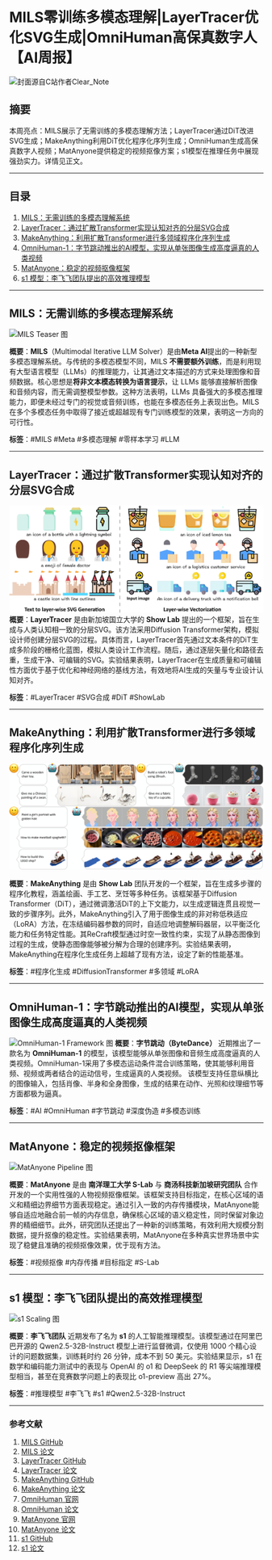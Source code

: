 # MILS零训练多模态理解|LayerTracer优化SVG生成|OmniHuman高保真数字人【AI周报】

![封面源自C站作者Clear_Note](https://image.civitai.com/xG1nkqKTMzGDvpLrqFT7WA/e958ef00-1183-47ee-91f5-c1f1023f08a3/anim=false,width=450/55557070.jpeg)

## 摘要  

本周亮点：MILS展示了无需训练的多模态理解方法；LayerTracer通过DiT改进SVG生成；MakeAnything利用DiT优化程序化序列生成；OmniHuman生成高保真数字人视频；MatAnyone提供稳定的视频抠像方案；s1模型在推理任务中展现强劲实力。详情见正文。

---

## 目录

1. [MILS：无需训练的多模态理解系统](#mils无需训练的多模态理解系统)  
2. [LayerTracer：通过扩散Transformer实现认知对齐的分层SVG合成](#layertracer通过扩散transformer实现认知对齐的分层svg合成)  
3. [MakeAnything：利用扩散Transformer进行多领域程序化序列生成](#makeanything利用扩散transformer进行多领域程序化序列生成)  
4. [OmniHuman-1：字节跳动推出的AI模型，实现从单张图像生成高度逼真的人类视频](#omnihuman-1字节跳动推出的ai模型实现从单张图像生成高度逼真的人类视频)  
5. [MatAnyone：稳定的视频抠像框架](#matanyone稳定的视频抠像框架)  
6. [s1 模型：李飞飞团队提出的高效推理模型](#s1-模型李飞飞团队提出的高效推理模型)  

---

## MILS：无需训练的多模态理解系统

![MILS Teaser 图](https://github.com/facebookresearch/MILS/raw/main/teaser.png)

**概要**：**MILS**（Multimodal Iterative LLM
Solver）是由**Meta AI**提出的一种新型多模态理解系统。与传统的多模态模型不同，MILS **不需要额外训练**，而是利用现有大型语言模型（LLMs）的推理能力，让其通过文本描述的方式来处理图像和音频数据。核心思想是**将非文本模态转换为语言提示**，让 LLMs 能够直接解析图像和音频内容，而无需调整模型参数。这种方法表明，LLMs 具备强大的多模态推理能力，即便未经过专门的视觉或音频训练，也能在多模态任务上表现出色。MILS 在多个多模态任务中取得了接近或超越现有专门训练模型的效果，表明这一方向的可行性。  

**标签**：#MILS #Meta #多模态理解 #零样本学习 #LLM

---

## LayerTracer：通过扩散Transformer实现认知对齐的分层SVG合成

![LayerTracer Teaser 图](https://github.com/showlab/LayerTracer/raw/main/img/teaser.png)
**概要**：**LayerTracer** 是由新加坡国立大学的 **Show Lab** 提出的一个框架，旨在生成与人类认知相一致的分层SVG。该方法采用Diffusion Transformer架构，模拟设计师创建分层SVG的过程。具体而言，LayerTracer首先通过文本条件的DiT生成多阶段的栅格化蓝图，模拟人类设计工作流程。随后，通过逐层矢量化和路径去重，生成干净、可编辑的SVG。实验结果表明，LayerTracer在生成质量和可编辑性方面优于基于优化和神经网络的基线方法，有效地将AI生成的矢量与专业设计认知对齐。

**标签**：#LayerTracer #SVG合成 #DiT #ShowLab

---

## MakeAnything：利用扩散Transformer进行多领域程序化序列生成

![MakeAnything Teaser图](https://raw.githubusercontent.com/showlab/MakeAnything/main/images/teaser.png)

**概要**：**MakeAnything** 是由 **Show Lab** 团队开发的一个框架，旨在生成多步骤的程序化教程，涵盖绘画、手工艺、烹饪等多种任务。该框架基于Diffusion Transformer（DiT），通过微调激活DiT的上下文能力，以生成逻辑连贯且视觉一致的步骤序列。此外，MakeAnything引入了用于图像生成的非对称低秩适应（LoRA）方法，在冻结编码器参数的同时，自适应地调整解码器层，以平衡泛化能力和任务特定性能。其ReCraft模型通过时空一致性约束，实现了从静态图像到过程的生成，使静态图像能够被分解为合理的创建序列。实验结果表明，MakeAnything在程序化生成任务上超越了现有方法，设定了新的性能基准。

**标签**：#程序化生成 #DiffusionTransformer #多领域 #LoRA 

---

## OmniHuman-1：字节跳动推出的AI模型，实现从单张图像生成高度逼真的人类视频

![OmniHuman-1 Framework 图](https://arxiv.org/html/2502.01061v1/extracted/6173608/imgs/framework.jpg)
**概要**：**字节跳动（ByteDance）** 近期推出了一款名为 **OmniHuman-1** 的模型，该模型能够从单张图像和音频生成高度逼真的人类视频。OmniHuman-1采用了多模态运动条件混合训练策略，使其能够利用音频、视频或两者结合的运动信号，生成逼真的人类视频。 该模型支持任意纵横比的图像输入，包括肖像、半身和全身图像，生成的结果在动作、光照和纹理细节等方面都极为逼真。

**标签**：#AI #OmniHuman #字节跳动 #深度伪造 #多模态训练 

---

## MatAnyone：稳定的视频抠像框架

![MatAnyone Pipeline 图](https://pq-yang.github.io/projects/MatAnyone/assets/images_mat/pipeline.png)

**概要**：**MatAnyone** 是由 **南洋理工大学 S-Lab** 与 **商汤科技新加坡研究团队** 合作开发的一个实用性强的人物视频抠像框架。该框架支持目标指定，在核心区域的语义和精细边界细节方面表现稳定。通过引入一致的内存传播模块，MatAnyone能够自适应地融合前一帧的内存信息，确保核心区域的语义稳定性，同时保留对象边界的精细细节。此外，研究团队还提出了一种新的训练策略，有效利用大规模分割数据，提升抠像的稳定性。实验结果表明，MatAnyone在多种真实世界场景中实现了稳健且准确的视频抠像效果，优于现有方法。 

**标签**：#视频抠像 #内存传播 #目标指定 #S-Lab

---

## s1 模型：李飞飞团队提出的高效推理模型

![s1 Scaling 图](https://github.com/simplescaling/s1/raw/main/visuals/scaling.png)

**概要**：**李飞飞团队** 近期发布了名为 **s1** 的人工智能推理模型。该模型通过在阿里巴巴开源的 Qwen2.5-32B-Instruct 模型上进行监督微调，仅使用 1000 个精心设计的问题数据集，训练耗时约 26 分钟，成本不到 50 美元。实验结果显示，s1 在数学和编码能力测试中的表现与 OpenAI 的 o1 和 DeepSeek 的 R1 等尖端推理模型相当，甚至在竞赛数学问题上的表现比 o1-preview 高出 27%。

**标签**：#推理模型 #李飞飞 #s1 #Qwen2.5-32B-Instruct 

---

### **参考文献**  

1. [MILS GitHub](https://github.com/facebookresearch/MILS)
2. [MILS 论文](https://arxiv.org/pdf/2501.18096)
3. [LayerTracer GitHub](https://github.com/showlab/LayerTracer)
4. [LayerTracer 论文](https://arxiv.org/html/2502.01105)
5. [MakeAnything GitHub](https://github.com/showlab/MakeAnything)
6. [MakeAnything 论文](https://arxiv.org/html/2502.01572v2)
7. [OmniHuman 官网](https://omnihuman-lab.github.io/)
8. [OmniHuman 论文](https://arxiv.org/pdf/2502.01061)
9. [MatAnyone 官网](https://pq-yang.github.io/projects/MatAnyone/)
10. [MatAnyone 论文](https://arxiv.org/html/2501.14677v1)
11. [s1 GitHub](https://github.com/simplescaling/s1)
12. [s1 论文](https://arxiv.org/html/2501.19393v2)
